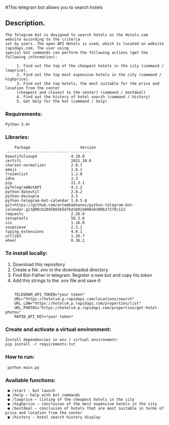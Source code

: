 #This telegram bot allows you to search hotels

## Description.
    The Telegram bot is designed to search hotels on the Hotels.com website according to the criteria
    set by users. The open API Hotels is used, which is located on website rapidapi.com. The user using 
    special bot commands can perform the following actions (get the following information):

         1. Find out the top of the cheapest hotels in the city (command / lowprice).
         2. Find out the top most expensive hotels in the city (command / highprice).
         3. Find out the top hotels, the most suitable for the price and location from the center
         (cheapest and closest to the center) (command / bestdeal)
         4. Find out the history of hotel search (command / history)
         5. Get help for the bot (command / help) 

### Requirements:

    Python 3.9+

### Libraries:
        Package                      Version
    ---------------------------- ---------
    beautifulsoup4               4.10.0
    certifi                      2021.10.8
    charset-normalizer           2.0.7
    emoji                        1.6.1
    frozenlist                   1.2.0
    idna                         3.3
    pip                          21.3.1
    pyTelegramBotAPI             4.2.2
    python-dateutil              2.8.2
    python-decouple              3.5
    python-telegram-bot-calendar 1.0.5 @ git+https://github.com/artembakhanov/python-telegram-bot-calendar.git@00cb20d566565d7bd1602e006eb300b27279c112
    requests                     2.26.0
    setuptools                   58.3.0
    six                          1.16.0
    soupsieve                    2.3.1
    typing_extensions            4.0.1
    urllib3                      1.26.7
    wheel                        0.36.2

### To install locally:

   1. Download this repository
   2. Create a file *.env* in the downloaded directory
   3. Find Bot-Father in telegram. Register a new bot and copy his *token*
   4. Add this strings to the *.env* file and save it:
##
        TELEGRAM_API_TOKEN=*your token*
        URL="https://hotels4.p.rapidapi.com/locations/search"
        URL_LOW="https://hotels4.p.rapidapi.com/properties/list"
        URL_PHOTOS="https://hotels4.p.rapidapi.com/properties/get-hotel-photos"
        RAPID_API_KEY=*your token*


### Create and activate a virtual environment:

    Install dependencies in env / virtual environment:   
    pip install -r requirements.txt

### How to run:

     python main.py

### Available functions:

     ● /start - bot launch
     ● /help — help with bot commands
     ● /lowprice — listing of the cheapest hotels in the city
     ● /highprice — conclusion of the most expensive hotels in the city
     ● /bestdeal — conclusion of hotels that are most suitable in terms of price and location from the center
     ● /history - hotel search history display

